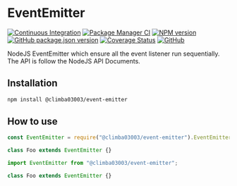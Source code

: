 # EventEmitter

[![Continuous Integration](https://github.com/climba03003/eventemitter/actions/workflows/ci.yml/badge.svg)](https://github.com/climba03003/eventemitter/actions/workflows/ci.yml)
[![Package Manager CI](https://github.com/climba03003/eventemitter/actions/workflows/package-manager-ci.yml/badge.svg)](https://github.com/climba03003/eventemitter/actions/workflows/package-manager-ci.yml)
[![NPM version](https://img.shields.io/npm/v/@climba03003/eventemitter.svg?style=flat)](https://www.npmjs.com/package/@climba03003/eventemitter)
[![GitHub package.json version](https://img.shields.io/github/package-json/v/climba03003/eventemitter)](https://github.com/climba03003/eventemitter)
[![Coverage Status](https://coveralls.io/repos/github/climba03003/eventemitter/badge.svg?branch=main)](https://coveralls.io/github/climba03003/eventemitter?branch=master)
[![GitHub](https://img.shields.io/github/license/climba03003/eventemitter)](https://github.com/climba03003/eventemitter)

NodeJS EventEmitter which ensure all the event listener run sequentially.
The API is follow the NodeJS API Documents.

## Installation

```bash
npm install @climba03003/event-emitter
```

## How to use

```javascript
const EventEmitter = require("@climba03003/event-emitter").EventEmitter;

class Foo extends EventEmitter {}
```

```typescript
import EventEmitter from "@climba03003/event-emitter";

class Foo extends EventEmitter {}
```
